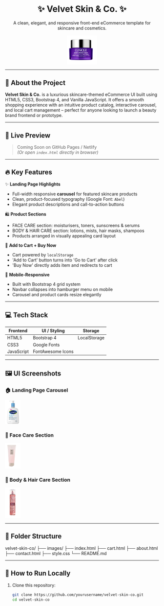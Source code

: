 <h1 align="center">✨ Velvet Skin & Co. ✨</h1>

<p align="center">
  A clean, elegant, and responsive front-end eCommerce template for skincare and cosmetics.
  <br><br>
  <img src="images/banner-products/clinique_moisturiser.png" alt="Banner" width="20%">
</p>

---

## 🧴 About the Project

**Velvet Skin & Co.** is a luxurious skincare-themed eCommerce UI built using HTML5, CSS3, Bootstrap 4, and Vanilla JavaScript. It offers a smooth shopping experience with an intuitive product catalog, interactive carousel, and local cart management – perfect for anyone looking to launch a beauty brand frontend or prototype.

---

## 🌸 Live Preview

> Coming Soon on GitHub Pages / Netlify  
> *(Or open `index.html` directly in browser)*

---

## 🔥 Key Features

✨ **Landing Page Highlights**
- Full-width responsive **carousel** for featured skincare products  
- Clean, product-focused typography (Google Font: `Abel`)  
- Elegant product descriptions and call-to-action buttons  

🛍️ **Product Sections**
- FACE CARE section: moisturisers, toners, sunscreens & serums  
- BODY & HAIR CARE section: lotions, mists, hair masks, shampoos  
- Products arranged in visually appealing card layout  

🛒 **Add to Cart + Buy Now**
- Cart powered by `localStorage`  
- 'Add to Cart' button turns into 'Go to Cart' after click  
- 'Buy Now' directly adds item and redirects to cart  

📱 **Mobile-Responsive**
- Built with Bootstrap 4 grid system  
- Navbar collapses into hamburger menu on mobile  
- Carousel and product cards resize elegantly

---

## 💻 Tech Stack

| Frontend        | UI / Styling     | Storage       |
|----------------|------------------|---------------|
| HTML5           | Bootstrap 4       | LocalStorage  |
| CSS3            | Google Fonts      |               |
| JavaScript      | FontAwesome Icons |               |

---

## 🖼️ UI Screenshots

### 🏠 Landing Page Carousel
<img src="images/banner-products/cetaphil.png" width="10%" />

### 💄 Face Care Section
<img src="images/face/beauty_of_joseon_moisturiser.png" width="10%" />

### 🧴 Body & Hair Care Section
<img src="images/bodynhair/baathandbodyworks_thousand_yeaars_bodymist.png" width="10%" />

---

## 📁 Folder Structure

velvet-skin-co/
├── images/
├── index.html
├── cart.html
├── about.html
├── contact.html
├── style.css
└── README.md


---

## 🚀 How to Run Locally

1. Clone this repository:
   ```bash
   git clone https://github.com/yourusername/velvet-skin-co.git
   cd velvet-skin-co
